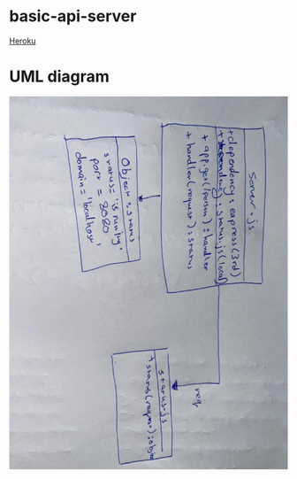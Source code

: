# basic-api-server
[Heroku](https://srever-api-lab3.herokuapp.com/)

# UML diagram 
![](./img/lab2.jpeg)